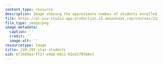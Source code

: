 ```yaml
---
content_type: resource
description: Image showing the approximate number of students enrolled in the course.
file: https://ol-ocw-studio-app-production.s3.amazonaws.com/courses/21m-295-american-popular-music-fall-2014/bf1666aaff27e4dd601162ed1f8566e7_21M-295_stat-students.png
file_type: image/png
image_metadata:
  caption: ''
  credit: ''
  image-alt: ''
resourcetype: Image
title: 21M-295_stat-students
uid: bf1666aa-ff27-e4dd-6011-62ed1f8566e7
---
```

